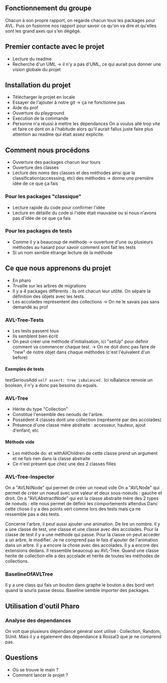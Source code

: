 
## Fonctionnement du groupe 
Chacun à son propre rapport, on regarde chacun tous les packages pour AVL. Puis on fusionne nos rapport pour savoir ce qu'on va dire et qu'elles sont les grand axes qui s'en dégége.

## Premier contacte avec le projet
 - Lecture du readme
 - Recherche d'un UML -> il n'y a pas d'UML, ce qui aurait pus donner une vision globale du projet

## Installation du projet
 - Télécharger le projet en locale
 - Essayer de l'ajouter à notre git -> ça ne fonctionne pas
 - Aide du prof
 - Ouverture du playground
 - Execution de la commande
 - Personne n'a réussi à mettre les dépendances
On a voulus allé trop vite et faire ce dont on à l'habitude alors qu'il aurait fallus juste faire plus attention au readme qui était assez explicite.

## Comment nous procédons
 - Ouverture des packages chacun leur tours
 - Ouverture des classes
 - Lecture des noms des classes et des méthodes ainsi que la classification(accesssing, etc) des méthodes -> donne une première idée de ce que ça fais
### Pour les packages "classique"
 - Lecture rapide du code pour confirmer l'idée
 - Lecture en détaille du code si l'idée était mauvaise ou si nous n'avons pas d'idée de ce que ça fais
### Pour les packages de tests
 - Comme il y a beaucoup de méthode -> ouverture d'une ou plusieurs méthodes au hasard pour savoir comment sont fait les tests
 - Si un nom semble étrange lecture de la méthode

## Ce que nous apprenons du projet
 - En pharo
 - Trvaille sur les arbres de migrations
 - Il y a 4 packages différents : ils ont chacun leur utilité. On sépare la définition des objets avec les tests.
 - Les accolades représentent des collections -> On ne le savais pas sans demandé au prof
### AVL-Tree-Tests
 - Les tests passent tous
 - Ils semblent bien écrit
 - On peut créer une méthode d'initialisation, ici "setUp" pour définir comment va commencer chaque test. -> On ne doit donc pas faire de "new" de notre objet dans chaque méthodes (c'est l'éuivalent d'un before)
#### Exemples de tests
testSeriousAdd
``` self assert: tree isBalanced. ``` 
Ici isBalance renvoie un boolean, il n'y a donc pas besoins du equals.

### AVL-Tree
 - Hérite du type "Collection"
 - Constitue l'ensemble des neouds de l'arbre.
 - Possédent 4 classes dont une collection (représenté par des accolades)
 - Présence d'une classe mére abstraite : accesseur, hauteur, ajout d'enfant, etc
#### Méthode vide
 - Les méthode do: et withAllChildren de cette classe prend un argument et ne fais rien dans la classe abstraite
 - Ce n'est présent que chez une des 2 classes filles 



### AVL-Tree-Inspector
On a "AVLNilNode" qui permet de créer un noeud vide
On a "AVLNode" qui permet de créer un noeud avec une valeur et deux sous-noeuds : gauche et droit.
On a "AVLAbstractNode" qui est la classe abstraite mère des 2 types de noeuds : elle nous permet de définir les comportements attendus
Danc cette chose il y a des points vert comme lors des tests mais ça ne ressemble pas a des tests. 


Concerne l'arbre, il peut aussi ajouter une animation. De lire un nombre. 
Il y a une classe de test, une classe et une classe avec des accolades.
Pour la classe de test il y a une méthode qui passe. 
Pour la classe on peut acceder a un arbre, le modifier. Je ne comprend pas le fais d'ajouter de l'animation dans un arbre.
Il y a encore la chose avec des accolades. Il y a encore des extensions dedans. Il ressemble beaucoup au AVL-Tree.
Quand une classe herite de collection elle a des accolade et hérite de toutes les méthodes de collections. 

### BaselineOfAVLTree
Il y a une class qui fais un bouton dans graphe le bouton a des bord vert quand la souris passe dessu. Baseline semble importer des packages. 

## Utilisation d'outil Pharo
### Analyse des dependances
On voit que plusieurs dépendance général sont utilisé : Collection, Random, SUnit. Mais il y a également des dépendance à Rossal3 que je ne comprend pas.

## Questions
 - Où se trouve le main ?
 - Comment lancer le projet ?





